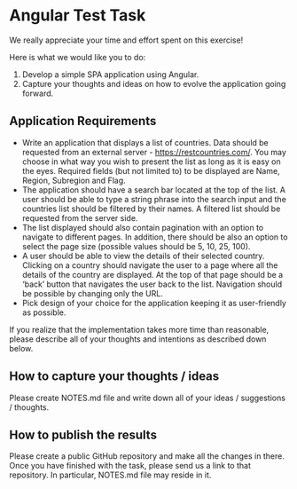 # Angular Test Task

We really appreciate your time and effort spent on this exercise!

Here is what we would like you to do:
1. Develop a simple SPA application using Angular.
2. Capture your thoughts and ideas on how to evolve the application going forward.

## Application Requirements

* Write an application that displays a list of countries. Data should be requested from an external server - https://restcountries.com/. You may choose in what way you wish to present the list as long as it is easy on the eyes. Required fields (but not limited to) to be displayed are Name, Region, Subregion and Flag.
* The application should have a search bar located at the top of the list. A user should be able to type a string phrase into the search input and the countries list should be filtered by their names. A filtered list should be requested from the server side.
* The list displayed should also contain pagination with an option to navigate to different pages. In addition, there should be also an option to select the page size (possible values should be 5, 10, 25, 100).
* A user should be able to view the details of their selected country. Clicking on a country should navigate the user to a page where all the details of the country are displayed. At the top of that page should be a ‘back’ button that navigates the user back to the list. Navigation should be possible by changing only the URL.
* Pick design of your choice for the application keeping it as user-friendly as possible.

If you realize that the implementation takes more time than reasonable, please describe all of your thoughts and intentions as described down below.

## How to capture your thoughts / ideas   

Please create NOTES.md file and write down all of your ideas / suggestions / thoughts. 

## How to publish the results

Please create a public GitHub repository and make all the changes in there. Once you have finished with the task, please send us a link to that repository. In particular, NOTES.md file may reside in it.
